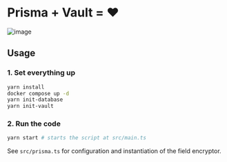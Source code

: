 # Prisma + Vault = ❤️

![image](https://user-images.githubusercontent.com/1094804/111591313-913f0480-87c7-11eb-9b19-b774a77a97c3.png)

## Usage

### 1. Set everything up

```bash
yarn install
docker compose up -d
yarn init-database
yarn init-vault
```

### 2. Run the code

```bash
yarn start # starts the script at src/main.ts
```

See `src/prisma.ts` for configuration and instantiation of the field encryptor.